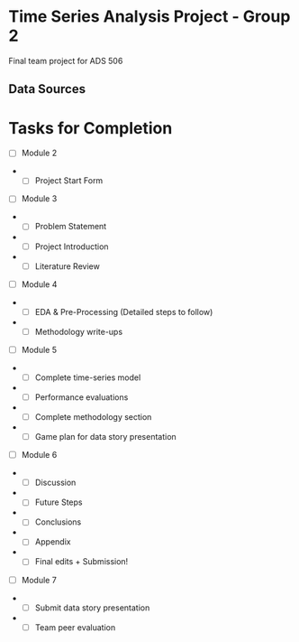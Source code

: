 # Time Series Analysis Project - Group 2
Final team project for ADS 506
## Data Sources

# Tasks for Completion
- [ ] Module 2
-   - [ ] Project Start Form
- [ ] Module 3
-   - [ ] Problem Statement
-   - [ ] Project Introduction
-   - [ ] Literature Review
- [ ] Module 4
-   - [ ] EDA & Pre-Processing (Detailed steps to follow)
-   - [ ] Methodology write-ups
- [ ] Module 5
-   - [ ] Complete time-series model
-   - [ ] Performance evaluations
-   - [ ] Complete methodology section
-   - [ ] Game plan for data story presentation
- [ ] Module 6
 -   - [ ] Discussion
 -   - [ ] Future Steps
 -   - [ ] Conclusions
 -   - [ ] Appendix
 -   - [ ] Final edits + Submission!  
- [ ] Module 7
-   - [ ] Submit data story presentation
-   - [ ] Team peer evaluation
